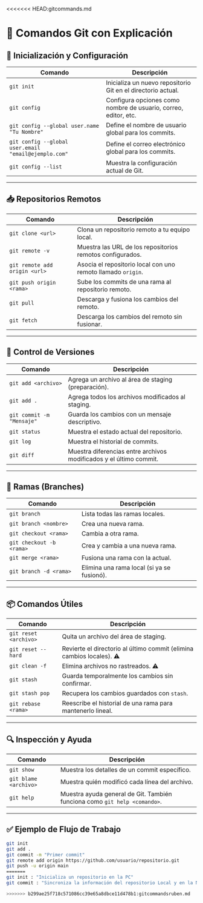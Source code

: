 <<<<<<< HEAD:gitcommands.md
# 📘 Comandos Git con Explicación

## 🔧 Inicialización y Configuración

| Comando | Descripción |
|--------|-------------|
| `git init` | Inicializa un nuevo repositorio Git en el directorio actual. |
| `git config` | Configura opciones como nombre de usuario, correo, editor, etc. |
| `git config --global user.name "Tu Nombre"` | Define el nombre de usuario global para los commits. |
| `git config --global user.email "email@ejemplo.com"` | Define el correo electrónico global para los commits. |
| `git config --list` | Muestra la configuración actual de Git. |

---

## 📥 Repositorios Remotos

| Comando | Descripción |
|--------|-------------|
| `git clone <url>` | Clona un repositorio remoto a tu equipo local. |
| `git remote -v` | Muestra las URL de los repositorios remotos configurados. |
| `git remote add origin <url>` | Asocia el repositorio local con uno remoto llamado `origin`. |
| `git push origin <rama>` | Sube los commits de una rama al repositorio remoto. |
| `git pull` | Descarga y fusiona los cambios del remoto. |
| `git fetch` | Descarga los cambios del remoto sin fusionar. |

---

## 🧠 Control de Versiones

| Comando | Descripción |
|--------|-------------|
| `git add <archivo>` | Agrega un archivo al área de staging (preparación). |
| `git add .` | Agrega todos los archivos modificados al staging. |
| `git commit -m "Mensaje"` | Guarda los cambios con un mensaje descriptivo. |
| `git status` | Muestra el estado actual del repositorio. |
| `git log` | Muestra el historial de commits. |
| `git diff` | Muestra diferencias entre archivos modificados y el último commit. |

---

## 🌿 Ramas (Branches)

| Comando | Descripción |
|--------|-------------|
| `git branch` | Lista todas las ramas locales. |
| `git branch <nombre>` | Crea una nueva rama. |
| `git checkout <rama>` | Cambia a otra rama. |
| `git checkout -b <rama>` | Crea y cambia a una nueva rama. |
| `git merge <rama>` | Fusiona una rama con la actual. |
| `git branch -d <rama>` | Elimina una rama local (si ya se fusionó). |

---

## 📦 Comandos Útiles

| Comando | Descripción |
|--------|-------------|
| `git reset <archivo>` | Quita un archivo del área de staging. |
| `git reset --hard` | Revierte el directorio al último commit (elimina cambios locales). ⚠️ |
| `git clean -f` | Elimina archivos no rastreados. ⚠️ |
| `git stash` | Guarda temporalmente los cambios sin confirmar. |
| `git stash pop` | Recupera los cambios guardados con `stash`. |
| `git rebase <rama>` | Reescribe el historial de una rama para mantenerlo lineal. |

---

## 🔍 Inspección y Ayuda

| Comando | Descripción |
|--------|-------------|
| `git show` | Muestra los detalles de un commit específico. |
| `git blame <archivo>` | Muestra quién modificó cada línea del archivo. |
| `git help` | Muestra ayuda general de Git. También funciona como `git help <comando>`. |

---

## ✅ Ejemplo de Flujo de Trabajo

```bash
git init
git add .
git commit -m "Primer commit"
git remote add origin https://github.com/usuario/repositorio.git
git push -u origin main
=======
git init : "Inicializa un repositorio en la PC"
git commit : "Sincroniza la información del repositorio Local y en la Nube"

>>>>>>> b299ae25f718c571086cc39e65a8dbce11d478b1:gitcommandsruben.md
